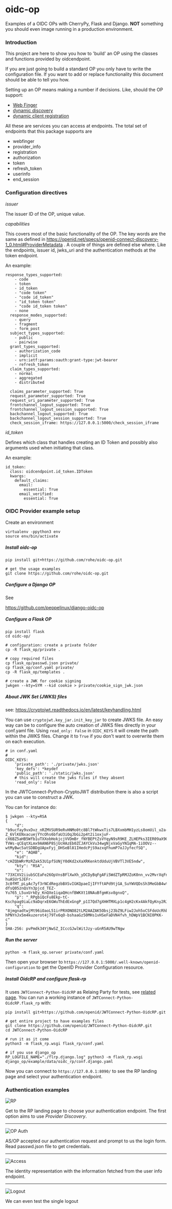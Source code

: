 # oidc-op
Examples of a OIDC OPs with CherryPy, Flask and Django.
**NOT** something you should even image running in a production environment.


### Introduction

This project are here to show you how to 'build' an OP using the
classes and functions provided by oidcendpoint.

If you are just going to build a standard OP you only have to write the
configuration file. If you want to add or replace functionality this document
should be able to tell you how.

Setting up an OP means making a number if decisions. Like, should the OP support:

- [Web Finger](https://openid.net/specs/openid-connect-discovery-1_0.html#IssuerDiscovery)
- [dynamic discovery](https://openid.net/specs/openid-connect-discovery-1_0.html#ProviderConfig)
- [dynamic client registration](https://openid.net/specs/openid-connect-registration-1_0.html)

All these are services you can access at endpoints. The total set of endpoints
that this package supports are

- webfinger
- provider_info
- registration
- authorization
- token
- refresh_token
- userinfo
- end_session


### Configuration directives


_issuer_

The issuer ID of the OP, unique value.

_capabilities_

This covers most of the basic functionality of the OP. The key words are the
same as defined in
https://openid.net/specs/openid-connect-discovery-1_0.html#ProviderMetadata .
A couple of things are defined else where. Like the endpoints, issuer id,
jwks_uri and the authentication methods at the token endpoint.

An example:

    response_types_supported:
        - code
        - token
        - id_token
        - "code token"
        - "code id_token"
        - "id_token token"
        - "code id_token token"
        - none
      response_modes_supported:
        - query
        - fragment
        - form_post
      subject_types_supported:
        - public
        - pairwise
      grant_types_supported:
        - authorization_code
        - implicit
        - urn:ietf:params:oauth:grant-type:jwt-bearer
        - refresh_token
      claim_types_supported:
        - normal
        - aggregated
        - distributed

      claims_parameter_supported: True
      request_parameter_supported: True
      request_uri_parameter_supported: True
      frontchannel_logout_supported: True
      frontchannel_logout_session_supported: True
      backchannel_logout_supported: True
      backchannel_logout_session_supported: True
      check_session_iframe: https://127.0.0.1:5000/check_session_iframe


_id_token_

Defines which class that handles creating an ID Token and possibly also
arguments used when initiating that class.

An example:

    id_token:
      class: oidcendpoint.id_token.IDToken
      kwargs:
        default_claims:
          email:
            essential: True
          email_verified:
            essential: True


### OIDC Provider example setup

Create an environment
````
virtualenv -ppython3 env
source env/bin/activate
````

##### Install oidc-op
````
pip install git+https://github.com/rohe/oidc-op.git

# get the usage examples
git clone https://github.com/rohe/oidc-op.git
````

##### Configure a Django OP

See

https://github.com/peppelinux/django-oidc-op

##### Configure a Flask OP

````
pip install flask
cd oidc-op/

# configuration: create a private folder
cp -R flask_op/private .

# copy required files
cp flask_op/passwd.json private/
cp flask_op/conf.yaml private/
cp -R flask_op/templates .

# create a JWK for cookie signing
jwkgen --kty=SYM --kid cookie > private/cookie_sign_jwk.json
````

##### About JWK Set (JWKS) files
see: https://cryptojwt.readthedocs.io/en/latest/keyhandling.html

You can use `cryptojwt.key_jar.init_key_jar` to create JWKS file.
An easy way can be to configure the auto creation of JWKS files directly in your conf.yaml file.
Using `read_only: False` in `OIDC_KEYS` it will create the path within the JWKS files.
Change it to `True` if you don't want to overwrite them on each execution.

````
# in conf.yaml
#
OIDC_KEYS:
    'private_path': './private/jwks.json'
    'key_defs': *keydef
    'public_path': './static/jwks.json'
    # this will create the jwks files if they absent
    'read_only': False
````

In the JWTConnect-Python-CryptoJWT distribution there is also a script you can use to construct a JWK.

You can for instance do:
````
$ jwkgen --kty=RSA
{
    "d": "b9ucfay9vxDvz_nRZMVSUR9eRvHNMo0tc8Bl7tWkwxTis7LBXxmbMH1yzLs8omUil_u2a-Z_6VlKENxacuejYYcOhs6bfaU3iOqJbGi2p4t2i1oxjuF-cX6BZ5aHB5Wfb1uTXXobHokjcjVVDmBr_fNYBEPtZsVYqyN9sR9KE_ZLHEPks3IER09aX9G3wiB_PgcxQDRAl72qucsBz9_W9KS-TVWs-qCEqtXLmx9AAN6P8SjUcHAzEb0ZCJAYCkVu34wgNjxVaGyYN1qMA-1iOOVz--wtMyBwc5atSDBDgUApxFyj_DHSeBl81IHedcPjS9azxqFhumP7oJJyfecfSQ",
    "e": "AQAB",
    "kid": "cHZQbWRrMzRZak53U1pfSUNjY0dKd2xXaXRKenktdUduUjVBVTl3VE5ndw",
    "kty": "RSA",
    "n": "73XCXV2iiubSCEaFe26OpVnsBFlXwXh_yDCDyBqFgAFi5WdZTpRMJZoK0nn_vv2MvrXqFnw6IfXkwdsRGlMsNldVy36003gKa584CNksxfenwJZcF-huASUrSJEFr-3c0fMT_pLyAc7yf3rNCdRegzbBXSvIGKQpaeIjIFYftAPd9tjGA_SuYWVQDsSh3MeGbB4wt0lArAyFZ4f5o7SSxSDRCUF3ng3CB_QKUAaDHHgXrcNG_gPpgqQZjsDJ0VwMXjFKxQmskbH-dfsQ05znQsYn3pjcd_TEZ-Yu765_L5uxUrkEy_KnQXe1iqaQHcnfBWKXt18NAuBfgmKsv8gnxQ",
    "p": "_RPgbiQcFu8Ekp-tC-Kschpag9iaLc9aDqrxE6GWuThEdExGngP_p1I7Qd7gXHHTMXLp1c4gH2cKx4AkfQyKny2RJGtV2onQButUU5r0gwnlqqycIA2Dc9JiH85PX2Z889TKJUlVETfYbezHbKhdsazjjsXCQ6p9JfkmgfBQOXM",
    "q": "8jmgnadtwjMt96iOaoL51irPRXONO82tLM2AAZAK5Obsj23bZ9LFiw2Joh5oCSFdoUcRhbbIhCIv2aT4T_XKnDGnddrkxpF5Xgu0-hPNYnJx5m4kuzerot4j79Tx6qO-bshaaGz50MHs1vHSeFaDVN4fvh_hDWpV1BCNI0PKK-c"
}
SHA-256: pvPmdk34YjNwSZ_ICccGJwlWitJzy-uGnR5AU9wTNgw
````


##### Run the server
````
python -m flask_op.server private/conf.yaml
````

Then open your browser to `https://127.0.0.1:5000/.well-known/openid-configuration` to get the OpenID Provider Configuration resource.


##### Install OidcRP and configure flask-rp

It uses `JWTConnect-Python-OidcRP` as Relaing Party for tests, see [related page](https://github.com/openid/JWTConnect-Python-OidcRP).
You can run a working instance of `JWTConnect-Python-OidcRP.flask_rp` with:

````
pip install git+https://github.com/openid/JWTConnect-Python-OidcRP.git

# get entire project to have examples files
git clone https://github.com/openid/JWTConnect-Python-OidcRP.git
cd JWTConnect-Python-OidcRP

# run it as it come
python3 -m flask_rp.wsgi flask_rp/conf.yaml

# if you use django_op
RP_LOGFILE_NAME="./flrp.django.log" python3 -m flask_rp.wsgi django_op/example/data/oidc_rp/conf.django.yaml
````

Now you can connect to `https://127.0.0.1:8090/` to see the RP landing page and select your authentication endpoint.


### Authentication examples

![RP](doc/images/1.png)

Get to the RP landing page to choose your authentication endpoint. The first option aims to use _Provider Discovery_.

----------------------------------

![OP Auth](doc/images/2.png)

AS/OP accepted our authentication request and prompt to us the login form. Read passwd.json file to get credentials.

----------------------------------

![Access](doc/images/3.png)

The identity representation with the information fetched from the user info endpoint.

----------------------------------

![Logout](doc/images/4.png)

We can even test the single logout
